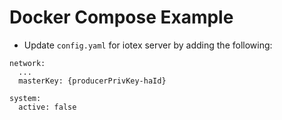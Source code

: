 # Docker Compose Example

- Update `config.yaml` for iotex server by adding the following:

```
network:
  ...
  masterKey: {producerPrivKey-haId}

system:
  active: false
```